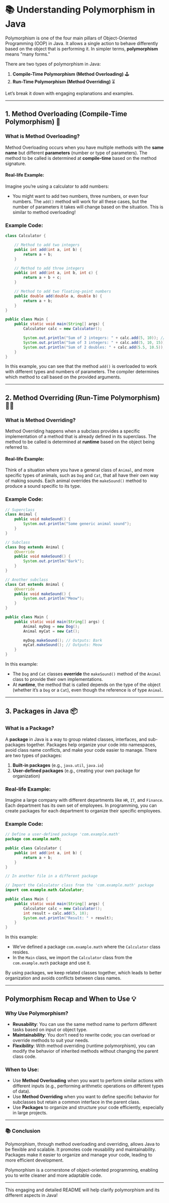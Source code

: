 

# 📚 **Understanding Polymorphism in Java**

Polymorphism is one of the four main pillars of Object-Oriented Programming (OOP) in Java. It allows a single action to behave differently based on the object that is performing it. In simpler terms, **polymorphism** means "many forms."

There are two types of polymorphism in Java:

1. **Compile-Time Polymorphism (Method Overloading)** 🕹️
2. **Run-Time Polymorphism (Method Overriding)** ⏳

Let’s break it down with engaging explanations and examples.

---

## **1. Method Overloading (Compile-Time Polymorphism)** 🚀

### What is Method Overloading?
Method Overloading occurs when you have multiple methods with the **same name** but different **parameters** (number or type of parameters). The method to be called is determined at **compile-time** based on the method signature.

#### Real-life Example:

Imagine you’re using a calculator to add numbers:
- You might want to add two numbers, three numbers, or even four numbers. The `add()` method will work for all these cases, but the number of parameters it takes will change based on the situation. This is similar to method overloading!

### Example Code:

```java
class Calculator {

    // Method to add two integers
    public int add(int a, int b) {
        return a + b;
    }

    // Method to add three integers
    public int add(int a, int b, int c) {
        return a + b + c;
    }

    // Method to add two floating-point numbers
    public double add(double a, double b) {
        return a + b;
    }
}

public class Main {
    public static void main(String[] args) {
        Calculator calc = new Calculator();

        System.out.println("Sum of 2 integers: " + calc.add(5, 10)); // Calls the first method
        System.out.println("Sum of 3 integers: " + calc.add(5, 10, 15)); // Calls the second method
        System.out.println("Sum of 2 doubles: " + calc.add(5.5, 10.5)); // Calls the third method
    }
}
```

In this example, you can see that the method `add()` is overloaded to work with different types and numbers of parameters. The compiler determines which method to call based on the provided arguments.

---

## **2. Method Overriding (Run-Time Polymorphism)** 🏃‍♂️

### What is Method Overriding?
Method Overriding happens when a subclass provides a specific implementation of a method that is already defined in its superclass. The method to be called is determined at **runtime** based on the object being referred to.

#### Real-life Example:
Think of a situation where you have a general class of `Animal`, and more specific types of animals, such as `Dog` and `Cat`, that all have their own way of making sounds. Each animal overrides the `makeSound()` method to produce a sound specific to its type.

### Example Code:

```java
// Superclass
class Animal {
    public void makeSound() {
        System.out.println("Some generic animal sound");
    }
}

// Subclass
class Dog extends Animal {
    @Override
    public void makeSound() {
        System.out.println("Bark");
    }
}

// Another subclass
class Cat extends Animal {
    @Override
    public void makeSound() {
        System.out.println("Meow");
    }
}

public class Main {
    public static void main(String[] args) {
        Animal myDog = new Dog();
        Animal myCat = new Cat();

        myDog.makeSound(); // Outputs: Bark
        myCat.makeSound(); // Outputs: Meow
    }
}
```

In this example:
- The `Dog` and `Cat` classes **override** the `makeSound()` method of the `Animal` class to provide their own implementations.
- At **runtime**, the method that is called depends on the type of the object (whether it’s a `Dog` or a `Cat`), even though the reference is of type `Animal`.

---

## **3. Packages in Java 📦**

### What is a Package?
A **package** in Java is a way to group related classes, interfaces, and sub-packages together. Packages help organize your code into namespaces, avoid class name conflicts, and make your code easier to manage. There are two types of packages:
1. **Built-in packages** (e.g., `java.util`, `java.io`)
2. **User-defined packages** (e.g., creating your own package for organization)

### Real-life Example:
Imagine a large company with different departments like `HR`, `IT`, and `Finance`. Each department has its own set of employees. In programming, you can create packages for each department to organize their specific employees.

### Example Code:

```java
// Define a user-defined package 'com.example.math'
package com.example.math;

public class Calculator {
    public int add(int a, int b) {
        return a + b;
    }
}

// In another file in a different package

// Import the Calculator class from the 'com.example.math' package
import com.example.math.Calculator;

public class Main {
    public static void main(String[] args) {
        Calculator calc = new Calculator();
        int result = calc.add(5, 10);
        System.out.println("Result: " + result);
    }
}
```

In this example:
- We’ve defined a package `com.example.math` where the `Calculator` class resides.
- In the `Main` class, we import the `Calculator` class from the `com.example.math` package and use it.

By using packages, we keep related classes together, which leads to better organization and avoids conflicts between class names.

---

## **Polymorphism Recap and When to Use** 💡

### Why Use Polymorphism?
- **Reusability**: You can use the same method name to perform different tasks based on input or object type.
- **Maintainability**: You don’t need to rewrite code; you can overload or override methods to suit your needs.
- **Flexibility**: With method overriding (runtime polymorphism), you can modify the behavior of inherited methods without changing the parent class code.

### When to Use:
- Use **Method Overloading** when you want to perform similar actions with different inputs (e.g., performing arithmetic operations on different types of data).
- Use **Method Overriding** when you want to define specific behavior for subclasses but retain a common interface in the parent class.
- Use **Packages** to organize and structure your code efficiently, especially in large projects.

---

### 📚 **Conclusion**
Polymorphism, through method overloading and overriding, allows Java to be flexible and scalable. It promotes code reusability and maintainability. Packages make it easier to organize and manage your code, leading to more efficient development.

Polymorphism is a cornerstone of object-oriented programming, enabling you to write cleaner and more adaptable code.

--- 

This engaging and detailed README will help clarify polymorphism and its different aspects in Java!